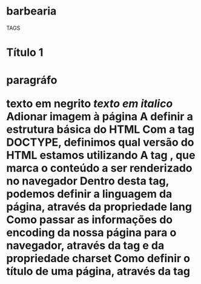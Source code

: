 # barbearia
TAGS
<h1>Título 1<h1> 
<p>paragráfo</p> 
<strong>texto em negrito</strong> 
<em>texto em italico</em> 
<img></img> Adionar imagem à página
A definir a estrutura básica do HTML
Com a tag DOCTYPE, definimos qual versão do HTML estamos utilizando
A tag <html>, que marca o conteúdo a ser renderizado no navegador
Dentro desta tag, podemos definir a linguagem da página, através da propriedade lang
Como passar as informações do encoding da nossa página para o navegador, através da tag <meta> e da propriedade charset
Como definir o título de uma página, através da tag <title>
Como separar as informações que estão sendo passadas para o navegador, utilizando a tag <head>
Como separar o conteúdo da página, utilizando a tag <body>

Quando uma TAG usa no display block ele ocupa 100% da página, quando usa inline-block ele ocupa somente seu tamanho

Posicionamento
O elemento pode ser deslocado com o posicionamento relative, com o seu ponto inicial fixo

Com o position: absolute, eu consigo posicionar meu elemento em qualquer lugar da página. O mesmo fica a frente da tag onde ele esta como se ele realmente não fizesse parte mais daquela TAG

com os displays block e inline-block os itens sempre se alinham pela linha de baixo, para mudar o alinhamento por exemplo pelo topo podemos usar a seguinte configuração vertical-align: top;
